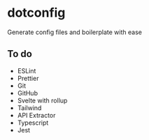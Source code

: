 # dotconfig

Generate config files and boilerplate with ease

## To do

- ESLint
- Prettier
- Git
- GitHub
- Svelte with rollup
- Tailwind
- API Extractor
- Typescript
- Jest
